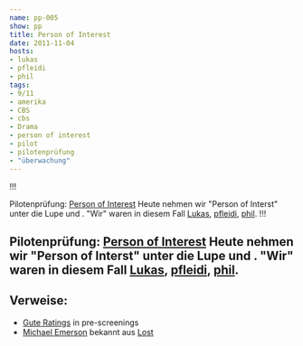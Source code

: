 ```yaml
---
name: pp-005
show: pp
title: Person of Interest
date: 2011-11-04
hosts:
- lukas
- pfleidi
- phil
tags:
- 9/11
- amerika
- CBS
- cbs
- Drama
- person of interest
- pilot
- pilotenprüfung
- "überwachung"
---
```

!!!

 Pilotenprüfung: [Person of Interest](http://www.imdb.com/title/tt1839578/)
Heute nehmen wir "Person of Interst" unter die Lupe und . "Wir" waren in diesem Fall [Lukas](http://twitter.com/blubser), [pfleidi](http://twitter.com/pfleidi), [phil](http://twitter.com/philgrooves).
!!!

## Pilotenprüfung: [Person of Interest](http://www.imdb.com/title/tt1839578/) Heute nehmen wir "Person of Interst" unter die Lupe und . "Wir" waren in diesem Fall [Lukas](http://twitter.com/blubser), [pfleidi](http://twitter.com/pfleidi), [phil](http://twitter.com/philgrooves).
## Verweise:

- [Gute Ratings](http://www.fastcompany.com/1781182/jonathan-nolan-person-of-interest-cbs-jj-abrams) in pre-screenings
- [Michael Emerson](http://www.imdb.com/name/nm0256237/) bekannt aus [Lost](http://www.imdb.com/title/tt0411008/)
